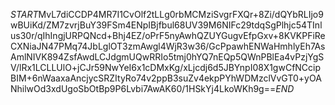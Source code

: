 $START$MvL7diCCDP4MR7I1CvOlf2tLLg0rbMCMziSvgrFXQr+8Zi/dQYbRLIjo9wBUiKd/ZM7zvrjBuY39FSm4ENpIBjfbul68UV39M6NIFc29tdqSgPlhjc54TInlus30r/qIhIngjURPQNcd+Bhj4EZ/oPrF5nyAwhQZUYGugvEfpGxv+8KVKPFiReCXNiaJN47PMq74JbLglOT3zmAwgl4WjR3w36/GcPpawhENWaHmhlyEh7AsAmlNIVK894ZsfAwdLCJdgmUQwRRIo5tmj0hYQ7nEQp5QWnPBlEa4vPzjYgSV/lRx1LCLLUlO+jCJr59NwYeI6x1cDMxKg/xLjcdj6d5JBYnpI08X1gwCfNCcipBIM+6nWaaxaAncjycSRZItyRo74v2ppB3suZv4ekpPYhWDMzclVvGT0+yOANhilwOd3xdUgoSbOtBp9P6Lvbi7AwAK60/1HSkYj4LkoWKh9g==$END$
